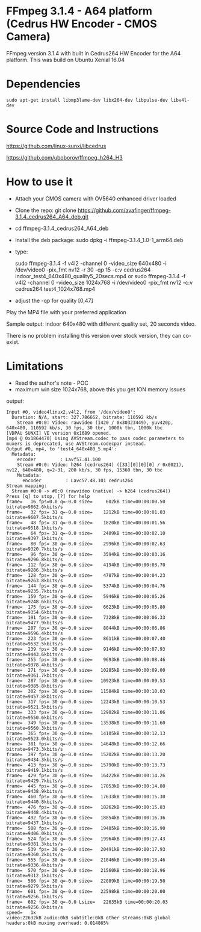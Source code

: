 # FFmpeg 3.1.4 - A64 platform (Cedrus HW Encoder - CMOS Camera)

FFmpeg version 3.1.4 with built in Cedrus264 HW Encoder for the A64 platform.
This was build on Ubuntu Xenial 16.04


Dependencies
============

	sudo apt-get install libmp3lame-dev libx264-dev libpulse-dev libv4l-dev


Source Code and Instructions
============================

https://github.com/linux-sunxi/libcedrus

https://github.com/uboborov/ffmpeg_h264_H3


How to use it
=============

- Attach your CMOS camera with OV5640 enhanced driver loaded
- Clone the repo: git clone https://github.com/avafinger/ffmpeg-3.1.4_cedrus264_A64_deb.git
- cd ffmpeg-3.1.4_cedrus264_A64_deb
- Install the deb package: sudo dpkg -i ffmpeg-3.1.4_1.0-1_arm64.deb
- type: 

	sudo ffmpeg-3.1.4 -f v4l2 -channel 0 -video_size 640x480 -i /dev/video0 -pix_fmt nv12 -r 30 -qp 15 -c:v cedrus264 indoor_test4_640x480_quality5_20secs.mp4
	or
	sudo ffmpeg-3.1.4 -f v4l2 -channel 0 -video_size 1024x768 -i /dev/video0 -pix_fmt nv12 -c:v cedrus264 test4_1024x768.mp4

- adjust the -qp for quality [0,47]

Play the MP4 file with your preferred application

Sample output: indoor 640x480 with different quality set, 20 seconds video.

There is no problem installing this version over stock version, they can co-exist.

Limitations
===========
 * Read the author's note - POC
 * maximum win size 1024x768, above this you get ION memory issues

output:

	Input #0, video4linux2,v4l2, from '/dev/video0':
	  Duration: N/A, start: 327.786662, bitrate: 110592 kb/s
	    Stream #0:0: Video: rawvideo (I420 / 0x30323449), yuv420p, 640x480, 110592 kb/s, 30 fps, 30 tbr, 1000k tbn, 1000k tbc
	[VDPAU SUNXI] VE version 0x1689 opened.
	[mp4 @ 0x1864470] Using AVStream.codec to pass codec parameters to muxers is deprecated, use AVStream.codecpar instead.
	Output #0, mp4, to 'test4_640x480_5.mp4':
	  Metadata:
	    encoder         : Lavf57.41.100
	    Stream #0:0: Video: h264 (cedrus264) ([33][0][0][0] / 0x0021), nv12, 640x480, q=2-31, 200 kb/s, 30 fps, 15360 tbn, 30 tbc
	    Metadata:
	      encoder         : Lavc57.48.101 cedrus264
	Stream mapping:
	  Stream #0:0 -> #0:0 (rawvideo (native) -> h264 (cedrus264))
	Press [q] to stop, [?] for help
	frame=   16 fps=0.0 q=-0.0 size=     602kB time=00:00:00.50 bitrate=9862.6kbits/s
	frame=   32 fps= 31 q=-0.0 size=    1212kB time=00:00:01.03 bitrate=9607.5kbits/s
	frame=   48 fps= 31 q=-0.0 size=    1820kB time=00:00:01.56 bitrate=9518.1kbits/s
	frame=   64 fps= 31 q=-0.0 size=    2409kB time=00:00:02.10 bitrate=9397.1kbits/s
	frame=   80 fps= 30 q=-0.0 size=    2996kB time=00:00:02.63 bitrate=9320.7kbits/s
	frame=   96 fps= 30 q=-0.0 size=    3594kB time=00:00:03.16 bitrate=9296.8kbits/s
	frame=  112 fps= 30 q=-0.0 size=    4194kB time=00:00:03.70 bitrate=9286.3kbits/s
	frame=  128 fps= 30 q=-0.0 size=    4787kB time=00:00:04.23 bitrate=9263.8kbits/s
	frame=  144 fps= 30 q=-0.0 size=    5374kB time=00:00:04.76 bitrate=9235.7kbits/s
	frame=  159 fps= 30 q=-0.0 size=    5946kB time=00:00:05.26 bitrate=9248.6kbits/s
	frame=  175 fps= 30 q=-0.0 size=    6623kB time=00:00:05.80 bitrate=9354.6kbits/s
	frame=  191 fps= 30 q=-0.0 size=    7328kB time=00:00:06.33 bitrate=9477.9kbits/s
	frame=  207 fps= 30 q=-0.0 size=    8044kB time=00:00:06.86 bitrate=9596.4kbits/s
	frame=  223 fps= 30 q=-0.0 size=    8611kB time=00:00:07.40 bitrate=9532.5kbits/s
	frame=  239 fps= 30 q=-0.0 size=    9146kB time=00:00:07.93 bitrate=9443.6kbits/s
	frame=  255 fps= 30 q=-0.0 size=    9693kB time=00:00:08.46 bitrate=9378.4kbits/s
	frame=  271 fps= 30 q=-0.0 size=   10285kB time=00:00:09.00 bitrate=9361.7kbits/s
	frame=  287 fps= 30 q=-0.0 size=   10923kB time=00:00:09.53 bitrate=9385.8kbits/s
	frame=  302 fps= 30 q=-0.0 size=   11584kB time=00:00:10.03 bitrate=9457.8kbits/s
	frame=  317 fps= 30 q=-0.0 size=   12243kB time=00:00:10.53 bitrate=9521.5kbits/s
	frame=  333 fps= 30 q=-0.0 size=   12902kB time=00:00:11.06 bitrate=9550.6kbits/s
	frame=  349 fps= 30 q=-0.0 size=   13538kB time=00:00:11.60 bitrate=9560.3kbits/s
	frame=  365 fps= 30 q=-0.0 size=   14105kB time=00:00:12.13 bitrate=9523.0kbits/s
	frame=  381 fps= 30 q=-0.0 size=   14648kB time=00:00:12.66 bitrate=9473.3kbits/s
	frame=  397 fps= 30 q=-0.0 size=   15202kB time=00:00:13.20 bitrate=9434.3kbits/s
	frame=  413 fps= 30 q=-0.0 size=   15790kB time=00:00:13.73 bitrate=9419.1kbits/s
	frame=  429 fps= 30 q=-0.0 size=   16422kB time=00:00:14.26 bitrate=9429.7kbits/s
	frame=  445 fps= 30 q=-0.0 size=   17053kB time=00:00:14.80 bitrate=9438.9kbits/s
	frame=  460 fps= 30 q=-0.0 size=   17633kB time=00:00:15.30 bitrate=9440.8kbits/s
	frame=  476 fps= 30 q=-0.0 size=   18262kB time=00:00:15.83 bitrate=9448.4kbits/s
	frame=  492 fps= 30 q=-0.0 size=   18854kB time=00:00:16.36 bitrate=9437.1kbits/s
	frame=  508 fps= 30 q=-0.0 size=   19405kB time=00:00:16.90 bitrate=9406.0kbits/s
	frame=  524 fps= 30 q=-0.0 size=   19964kB time=00:00:17.43 bitrate=9381.3kbits/s
	frame=  539 fps= 30 q=-0.0 size=   20491kB time=00:00:17.93 bitrate=9360.2kbits/s
	frame=  555 fps= 30 q=-0.0 size=   21046kB time=00:00:18.46 bitrate=9336.4kbits/s
	frame=  570 fps= 30 q=-0.0 size=   21560kB time=00:00:18.96 bitrate=9312.1kbits/s
	frame=  586 fps= 30 q=-0.0 size=   22089kB time=00:00:19.50 bitrate=9279.5kbits/s
	frame=  601 fps= 30 q=-0.0 size=   22598kB time=00:00:20.00 bitrate=9256.1kbits/s
	frame=  602 fps= 30 q=-0.0 Lsize=   22635kB time=00:00:20.03 bitrate=9256.0kbits/s
	speed=   1x    
	video:22632kB audio:0kB subtitle:0kB other streams:0kB global headers:0kB muxing overhead: 0.014865%

